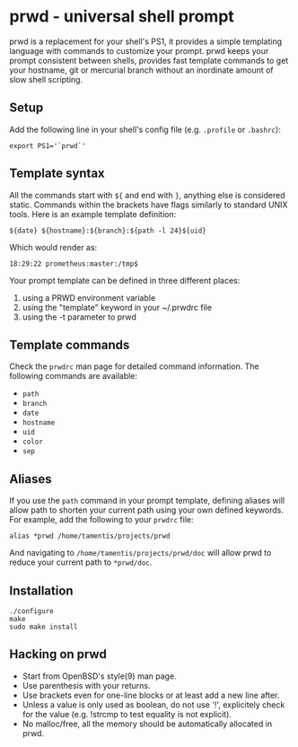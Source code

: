 # prwd - universal shell prompt

prwd is a replacement for your shell's PS1, it provides a simple templating
language with commands to customize your prompt.  prwd keeps your prompt
consistent between shells, provides fast template commands to get your
hostname, git or mercurial branch without an inordinate amount of slow shell
scripting.

## Setup
Add the following line in your shell's config file (e.g. `.profile` or `.bashrc`):

    export PS1='`prwd`'

## Template syntax
All the commands start with `${` and end with `}`, anything else is considered
static.  Commands within the brackets have flags similarly to standard UNIX
tools.  Here is an example template definition:

    ${date} ${hostname}:${branch}:${path -l 24}${uid}

Which would render as:

    18:29:22 prometheus:master:/tmp$

Your prompt template can be defined in three different places:
 1. using a PRWD environment variable
 2. using the "template" keyword in your ~/.prwdrc file
 3. using the -t parameter to prwd

## Template commands
Check the `prwdrc` man page for detailed command information.  The following
commands are available:
 - `path`
 - `branch`
 - `date`
 - `hostname`
 - `uid`
 - `color`
 - `sep`

## Aliases
If you use the `path` command in your prompt template, defining aliases will
allow path to shorten your current path using your own defined keywords.  For
example, add the following to your `prwdrc` file:

    alias *prwd /home/tamentis/projects/prwd

And navigating to `/home/tamentis/projects/prwd/doc` will allow prwd to reduce
your current path to `*prwd/doc`.

## Installation

    ./configure
    make
    sudo make install

## Hacking on prwd
 - Start from OpenBSD's style(9) man page.
 - Use parenthesis with your returns.
 - Use brackets even for one-line blocks or at least add a new line after.
 - Unless a value is only used as boolean, do not use '!', explicitely check
   for the value (e.g. !strcmp to test equality is not explicit).
 - No malloc/free, all the memory should be automatically allocated in prwd.
